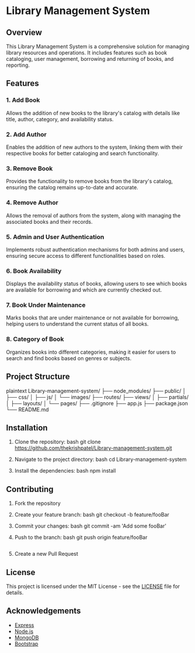 # Library Management System

## Overview

This Library Management System is a comprehensive solution for managing library resources and operations. It includes features such as book cataloging, user management, borrowing and returning of books, and reporting.

## Features

### 1. Add Book

Allows the addition of new books to the library's catalog with details like title, author, category, and availability status.

### 2. Add Author

Enables the addition of new authors to the system, linking them with their respective books for better cataloging and search functionality.

### 3. Remove Book

Provides the functionality to remove books from the library's catalog, ensuring the catalog remains up-to-date and accurate.

### 4. Remove Author

Allows the removal of authors from the system, along with managing the associated books and their records.

### 5. Admin and User Authentication

Implements robust authentication mechanisms for both admins and users, ensuring secure access to different functionalities based on roles.

### 6. Book Availability

Displays the availability status of books, allowing users to see which books are available for borrowing and which are currently checked out.

### 7. Book Under Maintenance

Marks books that are under maintenance or not available for borrowing, helping users to understand the current status of all books.

### 8. Category of Book

Organizes books into different categories, making it easier for users to search and find books based on genres or subjects.

## Project Structure

plaintext
Library-management-system/
├── node_modules/
├── public/
│   ├── css/
│   ├── js/
│   └── images/
├── routes/
├── views/
│   ├── partials/
│   ├── layouts/
│   └── pages/
├── .gitignore
├── app.js
├── package.json
└── README.md


## Installation

1. Clone the repository:
    bash
    git clone https://github.com/thekrishpatel/Library-management-system.git
    

2. Navigate to the project directory:
    bash
    cd Library-management-system
    

3. Install the dependencies:
    bash
    npm install
    
## Contributing

1. Fork the repository
2. Create your feature branch:
    bash
    git checkout -b feature/fooBar
    
3. Commit your changes:
    bash
    git commit -am 'Add some fooBar'
    
4. Push to the branch:
    bash
    git push origin feature/fooBar
    ```
5. Create a new Pull Request

## License

This project is licensed under the MIT License - see the [LICENSE](LICENSE) file for details.

## Acknowledgements

- [Express](https://expressjs.com/)
- [Node.js](https://nodejs.org/)
- [MongoDB](https://www.mongodb.com/)
- [Bootstrap](https://getbootstrap.com/)
